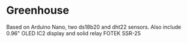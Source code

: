 # Greenhouse
Based on Arduino Nano, two ds18b20 and dht22 sensors. Also include 0.96" OLED IC2 display and solid relay FOTEK SSR-25
